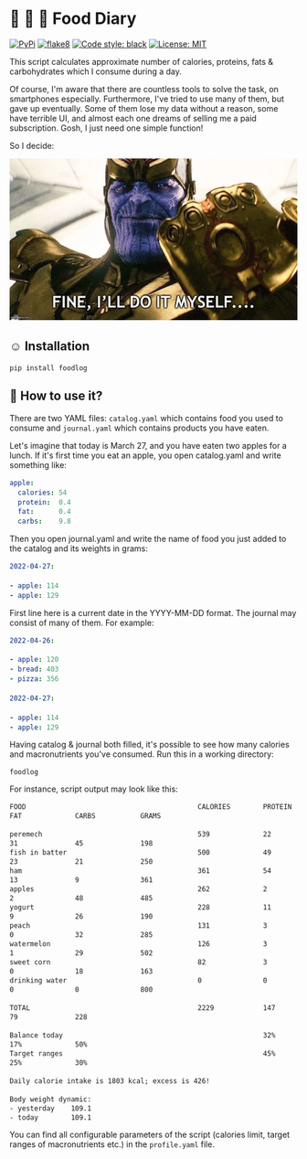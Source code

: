 # 🍞 🍏 🥩 Food Diary

[![PyPi](https://img.shields.io/pypi/v/foodlog)](https://pypi.org/project/foodlog/) [![flake8](https://github.com/vkostyanetsky/Foodlog/actions/workflows/flake8.yml/badge.svg)](https://github.com/vkostyanetsky/Foodlog/actions/workflows/flake8.yml) [![Code style: black](https://img.shields.io/badge/code%20style-black-000000.svg)](https://github.com/psf/black) [![License: MIT](https://img.shields.io/badge/License-MIT-yellow.svg)](https://opensource.org/licenses/MIT)

This script calculates approximate number of calories, proteins, fats & carbohydrates which I consume during a day. 

Of course, I'm aware that there are countless tools to solve the task, on smartphones especially. Furthermore, I've tried to use many of them, but gave up eventually. Some of them lose my data without a reason, some have terrible UI, and almost each one dreams of selling me a paid subscription. Gosh, I just need one simple function!

So I decide:

![Fine, I'll do it myself](https://github.com/vkostyanetsky/FoodDiary/raw/main/tanos.png)

## ☺ Installation

```
pip install foodlog 
```

## 🤔 How to use it? 

There are two YAML files: `catalog.yaml` which contains food you used to consume and `journal.yaml` which contains products you have eaten.

Let's imagine that today is March 27, and you have eaten two apples for a lunch. If it's first time you eat an apple, you open catalog.yaml and write something like:  

```yaml
apple: 
  calories: 54
  protein:  0.4
  fat:      0.4
  carbs:    9.8
```

Then you open journal.yaml and write the name of food you just added to the catalog and its weights in grams:

```yaml
2022-04-27:

- apple: 114
- apple: 129
```

First line here is a current date in the YYYY-MM-DD format. The journal may consist of many of them. For example:

```yaml
2022-04-26:
  
- apple: 120  
- bread: 403
- pizza: 356

2022-04-27:

- apple: 114
- apple: 129
```

Having catalog & journal both filled, it's possible to see how many calories and macronutrients you've consumed. Run this in a working directory:

```
foodlog
```

For instance, script output may look like this:

```
FOOD                                          CALORIES        PROTEIN         FAT             CARBS           GRAMS          

peremech                                      539             22              31              45              198            
fish in batter                                500             49              23              21              250            
ham                                           361             54              13              9               361            
apples                                        262             2               2               48              485            
yogurt                                        228             11              9               26              190            
peach                                         131             3               0               32              285            
watermelon                                    126             3               1               29              502            
sweet corn                                    82              3               0               18              163            
drinking water                                0               0               0               0               800            

TOTAL                                         2229            147             79              228                            

Balance today                                                 32%             17%             50%                            
Target ranges                                                 45%             25%             30%                            

Daily calorie intake is 1803 kcal; excess is 426!

Body weight dynamic:
- yesterday    109.1
- today        109.1
```

You can find all configurable parameters of the script (calories limit, target ranges of macronutrients etc.) in the `profile.yaml` file.